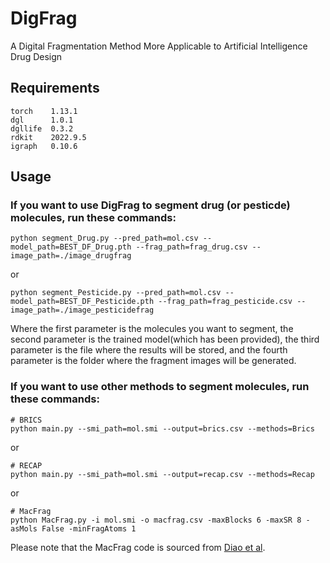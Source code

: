 # DigFrag
A Digital Fragmentation Method More Applicable to Artificial Intelligence Drug Design

## Requirements
```
torch    1.13.1
dgl      1.0.1
dgllife  0.3.2
rdkit    2022.9.5
igraph   0.10.6
```
## Usage
### If you want to use DigFrag to segment drug (or pesticde) molecules, run these commands:
```
python segment_Drug.py --pred_path=mol.csv --model_path=BEST_DF_Drug.pth --frag_path=frag_drug.csv --image_path=./image_drugfrag
```
or
```
python segment_Pesticide.py --pred_path=mol.csv --model_path=BEST_DF_Pesticide.pth --frag_path=frag_pesticide.csv --image_path=./image_pesticidefrag
```
Where the first parameter is the molecules you want to segment, the second parameter is the trained model(which has been provided), the third parameter is the file where the results will be stored, and the fourth parameter is the folder where the fragment images will be generated.



### If you want to use other methods to segment molecules, run these commands:
```
# BRICS
python main.py --smi_path=mol.smi --output=brics.csv --methods=Brics
```
or
```
# RECAP
python main.py --smi_path=mol.smi --output=recap.csv --methods=Recap
```
or
```
# MacFrag
python MacFrag.py -i mol.smi -o macfrag.csv -maxBlocks 6 -maxSR 8 -asMols False -minFragAtoms 1
```
Please note that the MacFrag code is sourced from [Diao et al](https://github.com/yydiao1025/MacFrag).
